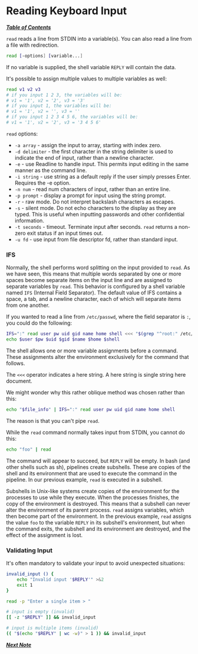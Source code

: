 # Reading Keyboard Input

[***Table of Contents***](./00-contents.md)

`read` reads a line from STDIN into a variable(s). You can also read a line
from a file with redirection.

```bash
read [-options] [variable...]
```

If no variable is supplied, the shell variable `REPLY` will contain the data.

It's possible to assign multiple values to multiple variables as well:

```bash
read v1 v2 v3
# if you input 1 2 3, the variables will be:
# v1 = '1', v2 = '2', v3 = '3'
# if you input 1, the variables will be:
# v1 = '1', v2 = '', v3 = ''
# if you input 1 2 3 4 5 6, the variables will be:
# v1 = '1', v2 = '2', v3 = '3 4 5 6'
```

`read` options:

- `-a array` - assign the input to array, starting with index zero.
- `-d delimiter` - the first character in the string delimiter is used to
indicate the end of input, rather than a newline character.
- `-e` - use Readline to handle input. This permits input editing in the same
manner as the command line.
- `-i string` - use string as a default reply if the user simply presses Enter.
Requires the -e option.
- `-n num` - read num characters of input, rather than an entire line.
- `-p prompt` - display a prompt for input using the string prompt.
- `-r` - raw mode. Do not interpret backslash characters as escapes.
- `-s` - silent mode. Do not echo characters to the display as they are typed.
This is useful when inputting passwords and other confidential information.
- `-t seconds` - timeout. Terminate input after seconds. `read` returns a
non-zero exit status if an input times out.
- `-u fd` - use input from file descriptor fd, rather than standard input.

### IFS

Normally, the shell performs word splitting on the input provided to `read`. As
we have seen, this means that multiple words separated by one or more spaces
become separate items on the input line and are assigned to separate variables
by `read`. This behavior is configured by a shell variable named `IFS`
(Internal Field Separator). The default value of IFS contains a space, a tab,
and a newline character, each of which will separate items from one another.

If you wanted to read a line from `/etc/passwd`, where the field separator is
`:`, you could do the following:

```bash
IFS=":" read user pw uid gid name home shell <<< "$(grep "^root:" /etc/passwd)"
echo $user $pw $uid $gid $name $home $shell
```

The shell allows one or more variable assignments before a command. These
assignments alter the environment exclusively for the command that follows.

The `<<<` operator indicates a here string. A here string is single string here
document.

We might wonder why this rather oblique method was chosen rather than this:

```bash
echo "$file_info" | IFS=":" read user pw uid gid name home shell
```

The reason is that you can't pipe `read`.

While the `read` command normally takes input from STDIN, you cannot do this:

```bash
echo "foo" | read
```

The command will appear to succeed, but `REPLY` will be empty. In bash (and
other shells such as sh), pipelines create subshells. These are copies of the
shell and its environment that are used to execute the command in the pipeline.
In our previous example, `read` is executed in a subshell.

Subshells in Unix-like systems create copies of the environment for the
processes to use while they execute. When the processes finishes, the copy of
the environment is destroyed. This means that a subshell can never alter the
environment of its parent process. `read` assigns variables, which then become
part of the environment. In the previous example, `read` assigns the value
`foo` to the variable `REPLY` in its subshell's environment, but when the
command exits, the subshell and its environment are destroyed, and the effect
of the assignment is lost.

### Validating Input

It's often mandatory to validate your input to avoid unexpected situations:

```bash
invalid_input () { 
    echo "Invalid input '$REPLY'" >&2 
    exit 1 
} 

read -p "Enter a single item > " 

# input is empty (invalid) 
[[ -z "$REPLY" ]] && invalid_input 

# input is multiple items (invalid) 
(( "$(echo "$REPLY" | wc -w)" > 1 )) && invalid_input
```

[***Next Note***](./06-while_until.md)

